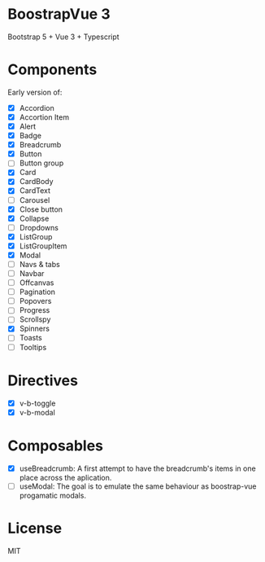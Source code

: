 # BoostrapVue 3

Bootstrap 5 + Vue 3 + Typescript

# Components

Early version of:

- [x] Accordion
- [x] Accortion Item
- [x] Alert
- [x] Badge
- [x] Breadcrumb
- [x] Button
- [ ] Button group
- [x] Card
- [x] CardBody
- [x] CardText
- [ ] Carousel
- [x] Close button
- [x] Collapse
- [ ] Dropdowns
- [x] ListGroup
- [x] ListGroupItem
- [x] Modal
- [ ] Navs & tabs
- [ ] Navbar
- [ ] Offcanvas
- [ ] Pagination
- [ ] Popovers
- [ ] Progress
- [ ] Scrollspy
- [x] Spinners
- [ ] Toasts
- [ ] Tooltips

# Directives

- [x] v-b-toggle
- [x] v-b-modal

# Composables

- [x] useBreadcrumb: A first attempt to have the breadcrumb's items in one place across the aplication.
- [ ] useModal: The goal is to emulate the same behaviour as boostrap-vue progamatic modals.

# License

MIT
